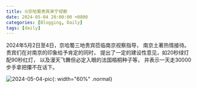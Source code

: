 ```yaml
---
title: 🤓京哈蜀贵宾来宁视察
date: 2024-05-04 20:00:00 +0800
categories: [Blogging, Daily]
tags: [daily]
---
```


2024年5月2日至4日，京哈蜀三地贵宾莅临南京视察指导，
南京土著热情接待。贵宾们在对南京的印象给予肯定的同时，
提出了一定的建设性意见，如20秒绿灯配90秒红灯，
以及漫天飞舞但必定入眼的法国梧桐种子等，
并表示一天走30000步手拿把攥不在话下。

![2024-05-04-pic](/assets/img/2024-05-04-pic.jpg){: width="60%" .normal}